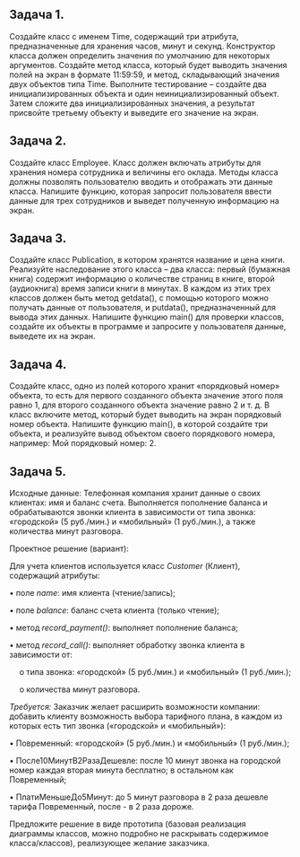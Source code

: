 ## Задача 1.  
Создайте класс с именем Time, содержащий три атрибута, предназначенные для хранения часов, минут и секунд. Конструктор класса должен определить значения по умолчанию для некоторых аргументов. Создайте метод класса, который будет выводить значения полей на экран в формате 11:59:59, и метод, складывающий значения двух объектов типа Time. Выполните тестирование – создайте два инициализированных объекта и один неинициализированный объект. Затем сложите два инициализированных значения, а результат присвойте третьему объекту и выведите его значение на экран.

## Задача 2.  
Создайте класс Employee. Класс должен включать атрибуты для хранения номера сотрудника и величины его оклада. Методы класса должны позволять пользователю вводить и отображать эти данные класса. Напишите функцию, которая запросит пользователя ввести данные для трех сотрудников и выведет полученную информацию на экран. 

## Задача 3.  
Создайте класс Publication, в котором хранятся название и цена книги. Реализуйте наследование этого класса – два класса: первый (бумажная книга) содержит информацию о количестве страниц в книге, второй (аудиокнига) время записи книги в минутах. В каждом из этих трех классов должен быть метод getdata(), с помощью которого можно получать данные от пользователя, и putdata(), предназначенный для вывода этих данных. Напишите функцию main() для проверки классов, создайте их объекты в программе и запросите у пользователя данные, выведете их на экран.

## Задача 4.  
Создайте класс, одно из полей которого хранит «порядковый номер» объекта, то есть для первого созданного объекта значение этого поля равно 1, для второго созданного объекта значение равно 2 и т. д. В класс включите метод, который будет выводить на экран порядковый номер объекта. Напишите функцию main(), в которой создайте три объекта, и реализуйте вывод объектом своего порядкового номера, например: Мой порядковый номер: 2.

## Задача 5. 
Исходные данные: Телефонная компания хранит данные о своих клиентах: имя и баланс счета. Выполняется пополнение баланса и обрабатываются звонки клиента в зависимости от типа звонка: «городской» (5 руб./мин.) и «мобильный» (1 руб./мин.), а также количества минут разговора.   

Проектное решение (вариант):

Для учета клиентов используется класс *Customer* (Клиент), содержащий атрибуты:

•	поле *name*: 			имя клиента (чтение/запись);

•	поле *balance*: 		баланс счета клиента (только чтение);

•	метод *record_payment()*: 	выполняет пополнение баланса;

•	метод *record_call()*: 	выполняет обработку звонка клиента в зависимости от:

&emsp;  o	типа звонка: «городской» (5 руб./мин.) и «мобильный» (1 руб./мин.);
  
&emsp;  o	количества минут разговора.
  
*Требуется:* Заказчик желает расширить возможности компании: добавить клиенту возможность выбора тарифного плана, в каждом из которых есть тип звонка («городской» и «мобильный»):

•	Повременный: «городской» (5 руб./мин.) и «мобильный» (1 руб./мин.);

•	После10МинутВ2РазаДешевле: после 10 минут звонка на городской номер каждая вторая минута бесплатно; в остальном как Повременный;

•	ПлатиМеньшеДо5Минут: до 5 минут разговора в 2 раза дешевле тарифа Повременный, после - в 2 раза дороже.

Предложите решение в виде прототипа (базовая реализация диаграммы классов, можно подробно не раскрывать содержимое класса/классов), реализующее желание заказчика.
